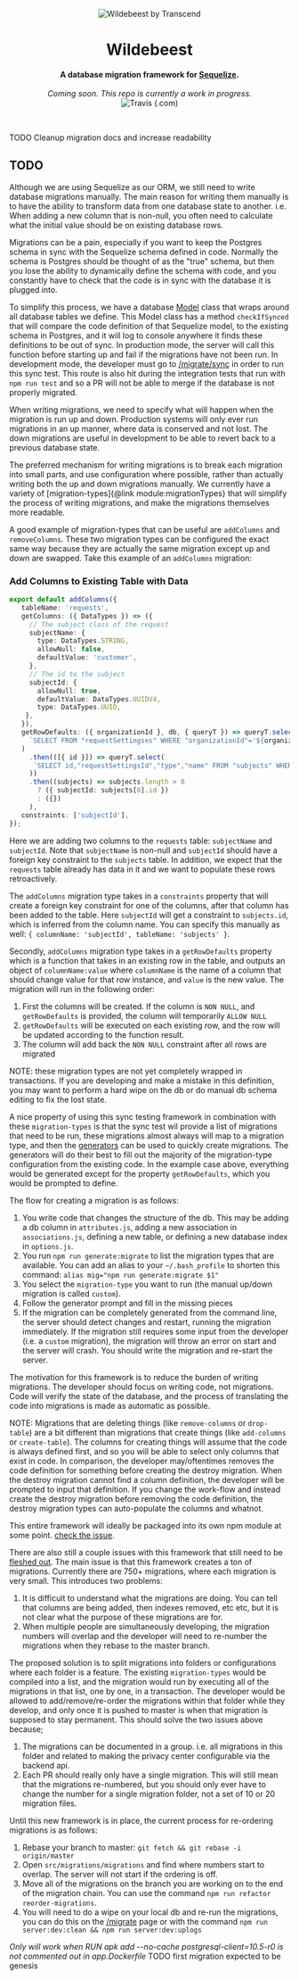 <p align="center">
    <img alt="Wildebeest by Transcend" src="https://user-images.githubusercontent.com/7354176/61022044-e3742500-a358-11e9-9cb2-122abb33e1b5.jpg"/>
</p>
<h1 align="center">Wildebeest</h1>
<p align="center">
  <strong>A database migration framework for <a href="http://docs.sequelizejs.com/">Sequelize</a>.</strong><br /><br />
  <i>Coming soon. This repo is currently a work in progress.</i>
  <br />
  <img href="https://travis-ci.com/transcend-io/wildebeest.svg?token=dSiqFoEr9c1WZuWwxbXE&branch=master" alt="Travis (.com)" src="https://travis-ci.com/transcend-io/wildebeest.svg">
</p>
<br />

TODO Cleanup migration docs and increase readability

## TODO

Although we are using Sequelize as our ORM, we still need to write database migrations manually.
The main reason for writing them manually is to have the ability to transform data from one database state to another.
i.e. When adding a new column that is non-null, you often need to calculate what the initial value should be on existing database rows.

Migrations can be a pain, especially if you want to keep the Postgres schema in sync with the Sequelize schema defined in code.
Normally the schema is Postgres should be thought of as the "true" schema, but then you lose the ability to dynamically define the schema with code,
and you constantly have to check that the code is in sync with the database it is plugged into.

To simplify this process, we have a database [Model](https://github.com/transcend-io/main/blob/dev/backend/src/db/ModelManager.ts) class that wraps
around all database tables we define. This Model class has a method `checkIfSynced` that will compare the code definition of that Sequelize model,
to the existing schema in Postgres, and it will log to console anywhere it finds these definitions to be out of sync.
In production mode, the server will call this function before starting up and fail if the migrations have not been run.
In development mode, the developer must go to [/migrate/sync](https://yo.com:4001/migrate/sync) in order to run this sync test.
This route is also hit during the integration tests that run with `npm run test` and so a PR will not be able to merge
if the database is not properly migrated.

When writing migrations, we need to specify what will happen when the migration is run up and down.
Production systems will only ever run migrations in an up manner, where data is conserved and not lost.
The down migrations are useful in development to be able to revert back to a previous database state.

The preferred mechanism for writing migrations is to break each migration into small parts, and use configuration where possible,
rather than actually writing both the up and down migrations manually.
We currently have a variety of [migration-types]{@link module:migrationTypes} that
will simplify the process of writing migrations, and make the migrations themselves more readable.

A good example of migration-types that can be useful are `addColumns` and `removeColumns`.
These two migration types can be configured the exact same way because they are actually the same migration except up and down are swapped.
Take this example of an `addColumns` migration:

### Add Columns to Existing Table with Data

```ts
export default addColumns({
   tableName: 'requests',
   getColumns: ({ DataTypes }) => ({
     // The subject class of the request
     subjectName: {
       type: DataTypes.STRING,
       allowNull: false,
       defaultValue: 'customer',
     },
     // The id to the subject
     subjectId: {
       allowNull: true,
       defaultValue: DataTypes.UUIDV4,
       type: DataTypes.UUID,
    },
   }),
   getRowDefaults: ({ organizationId }, db, { queryT }) => queryT.select(
     `SELECT FROM "requestSettingses" WHERE "organizationId"='${organizationId}'`
   )
     .then(([{ id }]) => queryT.select(
      `SELECT id,"requestSettingsId","type","name" FROM "subjects" WHERE "requestSettingsId"='${id}' AND "type"='customer'`
     ))
     .then((subjects) => subjects.length > 0
       ? ({ subjectId: subjects[0].id })
       : ({})
     ),
   constraints: ['subjectId'],
});
```

Here we are adding two columns to the `requests` table: `subjectName` and `subjectId`.
Note that `subjectName` is non-null and `subjectId` should have a foreign key constraint to the `subjects` table.
In addition, we expect that the `requests` table already has data in it and we want to populate these rows retroactively.

The `addColumns` migration type takes in a `constraints` property that will create a foreign key constraint for one of the columns,
after that column has been added to the table. Here `subjectId` will get a constraint to `subjects.id`,
which is inferred from the column name. You can specify this manually as well: `{ columnName: 'subjectId', tableName: 'subjects' }`.

Secondly, `addColumns` migration type takes in a `getRowDefaults` property which is a function that takes in an existing row in the table,
and outputs an object of `columnName:value` where `columnName` is the name of a column that should change value for that row instance,
and `value` is the new value. The migration will run in the following order:

1. First the columns will be created. If the column is `NON NULL`, and `getRowDefaults` is provided, the column will temporarily `ALLOW NULL`
2. `getRowDefaults` will be executed on each existing row, and the row will be updated according to the function result.
3. The column will add back the `NON NULL` constraint after all rows are migrated

NOTE: these migration types are not yet completely wrapped in transactions. If you are developing and make a mistake in this definition,
you may want to perform a hard wipe on the db or do manual db schema editing to fix the lost state.

A nice property of using this sync testing framework in combination with these `migration-types` is that the sync test wil provide a
list of migrations that need to be run, these migrations almost always will map to a migration type,
and then the [generators](https://github.com/transcend-io/generators) can be used to quickly create migrations.
The generators will do their best to fill out the majority of the migration-type configuration from the existing code.
In the example case above, everything would be generated except for the property `getRowDefaults`, which you would be prompted to define.

The flow for creating a migration is as follows:

1. You write code that changes the structure of the db. This may be adding a db column in `attributes.js`,
     adding a new association in `associations.js`, defining a new table, or defining a new database index in `options.js`.
2. You run `npm run generate:migrate` to list the migration types that are available. You can add an alias to your `~/.bash_profile`
     to shorten this command: `alias mig="npm run generate:migrate $1"`
3. You select the `migration-type` you want to run (the manual up/down migration is called `custom`).
4. Follow the generator prompt and fill in the missing pieces
5. If the migration can be completely generated from the command line, the server should detect changes and restart,
     running the migration immediately. If the migration still requires some input from the developer (i.e. a `custom` migration),
     the migration will throw an error on start and the server will crash. You should write the migration and re-start the server.

The motivation for this framework is to reduce the burden of writing migrations. The developer should focus on writing code, not migrations.
Code will verify the state of the database, and the process of translating the code into migrations is made as automatic as possible.

NOTE: Migrations that are deleting things (like `remove-columns` or `drop-table`) are a bit different than migrations that
create things (like `add-columns` or `create-table`). The columns for creating things will assume that the code is always
defined first, and so you will be able to select only columns that exist in code. In comparison,
the developer may/oftentimes removes the code definition for something before creating the destroy migration.
When the destroy migration cannot find a column definition, the developer will be prompted to input that definition.
If you change the work-flow and instead create the destroy migration before removing the code definition,
the destroy migration types can auto-populate the columns and whatnot.

This entire framework will ideally be packaged into its own npm module at some point. [check the issue](https://github.com/transcend-io/gdpr-backend/issues/385).

There are also still a couple issues with this framework that still need to be [fleshed out](https://github.com/transcend-io/gdpr-backend/issues/363).
The main issue is that this framework creates a ton of migrations. Currently there are 750+ migrations, where each migration is very small.
This introduces two problems:

1. It is difficult to understand what the migrations are doing. You can tell that columns are being added, then indexes removed, etc etc,
     but it is not clear what the purpose of these migrations are for.
2. When multiple people are simultaneously developing, the migration numbers will overlap and the developer will need to re-number the migrations when they rebase to the master branch.

The proposed solution is to split migrations into folders or configurations where each folder is a feature.
The existing `migration-types` would be compiled into a list, and the migration would run by executing all of the migrations in that list,
one by one, in a transaction. The developer would be allowed to add/remove/re-order the migrations within that folder while they develop,
and only once it is pushed to master is when that migration is supposed to stay permanent. This should solve the two issues above because;

1. The migrations can be documented in a group. i.e. all migrations in this folder and related to making the privacy center configurable via the backend api.
2. Each PR should really only have a single migration. This will still mean that the migrations re-numbered, but you should
     only ever have to change the number for a single migration  folder, not a set of 10 or 20 migration files.

Until this new framework is in place, the current process for re-ordering migrations is as follows:

1. Rebase your branch to master: `git fetch && git rebase -i origin/master`
2. Open `src/migrations/migrations` and find where numbers start to overlap. The server will not start if the ordering is off.
3. Move all of the migrations on the branch you are working on to the end of the migration chain. You can use the command `npm run refactor reorder-migrations`.
4. You will need to do a wipe on your local db and re-run the migrations, you can do this on the [/migrate](https://yo.com:4001/migrate)
   page or with the command `npm run server:dev:clean && npm run server:dev:uplogs`


*Only will work when RUN apk add --no-cache postgresql-client=10.5-r0 is not commented out in app.Dockerfile*
TODO first migration expected to be genesis
